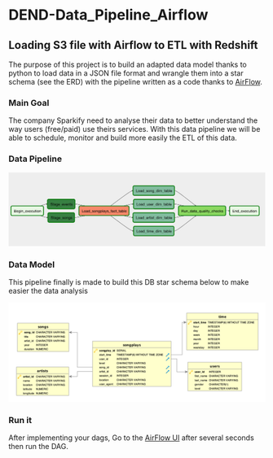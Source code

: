 # DEND-Data_Pipeline_Airflow
## Loading S3 file with Airflow to ETL with Redshift

The purpose of this project is to build an adapted data model thanks to python to load data in a JSON file format and wrangle them into a star schema (see the ERD) with the pipeline written as a code thanks to [AirFlow](https://airflow.apache.org/).

### Main Goal
The company Sparkify need to analyse their data to better understand the way users (free/paid) use theirs services. 
With this data pipeline we will be able to schedule, monitor and build more easily the ETL of this data.

### Data Pipeline
![Dag](./example-dag.png)

### Data Model

This pipeline finally is made to build this DB star schema below to make easier the data analysis

![ERD](./Song_ERD.png)

### Run it
After implementing your dags,
Go to the [AirFlow UI](http://localhost:8080/admin/) after several seconds then run the DAG.
